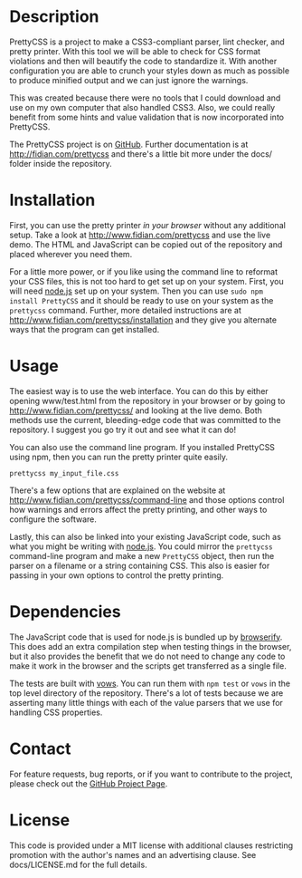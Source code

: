 Description
===========

PrettyCSS is a project to make a CSS3-compliant parser, lint checker, and
pretty printer.  With this tool we will be able to check for CSS format
violations and then will beautify the code to standardize it.  With another
configuration you are able to crunch your styles down as much as possible
to produce minified output and we can just ignore the warnings.

This was created because there were no tools that I could download and use
on my own computer that also handled CSS3.  Also, we could really benefit
from some hints and value validation that is now incorporated into PrettyCSS.

The PrettyCSS project is on [GitHub](https://github.com/fidian/prettycss/).
Further documentation is at http://fidian.com/prettycss and there's a little
bit more under the docs/ folder inside the repository.

Installation
============

First, you can use the pretty printer *in your browser* without any
additional setup.  Take a look at http://www.fidian.com/prettycss and use the
live demo.  The HTML and JavaScript can be copied out of the repository and
placed wherever you need them.

For a little more power, or if you like using the command line to reformat
your CSS files, this is not too hard to get set up on your system.  First,
you will need [node.js](http://nodejs.org/) set up on your system.  Then
you can use `sudo npm install PrettyCSS` and it should be ready to use
on your system as the `prettycss` command.  Further, more detailed
instructions are at http://www.fidian.com/prettycss/installation and they
give you alternate ways that the program can get installed.

Usage
=====

The easiest way is to use the web interface.  You can do this by either
opening www/test.html from the repository in your browser or by going to
http://www.fidian.com/prettycss/ and looking at the live demo.  Both methods
use the current, bleeding-edge code that was committed to the repository.
I suggest you go try it out and see what it can do!

You can also use the command line program.  If you installed PrettyCSS
using npm, then you can run the pretty printer quite easily.

    prettycss my_input_file.css

There's a few options that are explained on the website at
http://www.fidian.com/prettycss/command-line and those options control
how warnings and errors affect the pretty printing, and other ways to
configure the software.

Lastly, this can also be linked into your existing JavaScript code, such
as what you might be writing with [node.js](http://nodejs.org/).  You
could mirror the `prettycss` command-line program and make a new
`PrettyCSS` object, then run the parser on a filename or a string containing
CSS.  This also is easier for passing in your own options to control the
pretty printing.

Dependencies
============

The JavaScript code that is used for node.js is bundled up by
[browserify](https://github.com/substack/node-browserify).  This does add an
extra compilation step when testing things in the browser, but it also
provides the benefit that we do not need to change any code to make it work
in the browser and the scripts get transferred as a single file.

The tests are built with [vows](http://vowsjs.org/).  You can run them with
`npm test` or `vows` in the top level directory of the repository.  There's
a lot of tests because we are asserting many little things with each of the
value parsers that we use for handling CSS properties.

Contact
=======

For feature requests, bug reports, or if you want to contribute to the project,
please check out the [GitHub Project Page](https://github.com/fidian/PrettyCSS).

License
=======

This code is provided under a MIT license with additional clauses restricting
promotion with the author's names and an advertising clause.  See 
docs/LICENSE.md for the full details.
